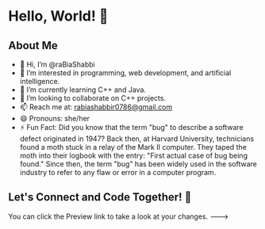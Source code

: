 # Hello, World! 🌟

## About Me
- 👋 Hi, I’m @raBiaShabbi
- 👀 I’m interested in programming, web development, and artificial intelligence.
- 🌱 I’m currently learning C++ and Java.
- 💞️ I’m looking to collaborate on C++ projects.
- 📫 Reach me at: rabiashabbir0786@gmail.com
- 😄 Pronouns: she/her
- ⚡ Fun Fact: Did you know that the term "bug" to describe a software defect originated in 1947? 
              Back then, at Harvard University, technicians found a moth stuck in a relay of the Mark II computer. 
              They taped the moth into their logbook with the entry: "First actual case of bug being found." 
              Since then, the term "bug" has been widely used in the software industry to refer to any flaw or error in a computer program. 

## Let's Connect and Code Together! 🚀

You can click the Preview link to take a look at your changes.
--->
